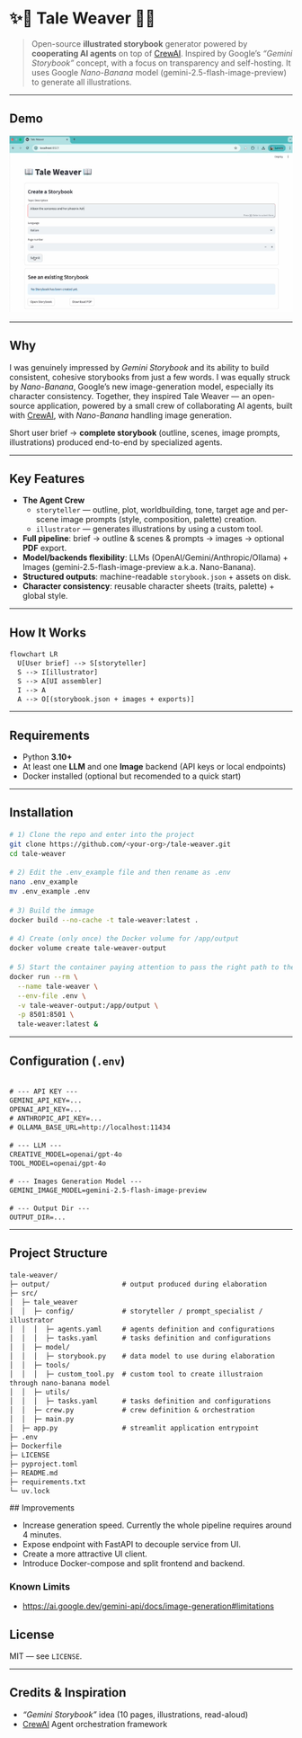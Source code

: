 # ✨📖 Tale Weaver 📖✨

> Open-source **illustrated storybook** generator powered by **cooperating AI agents** on top of [CrewAI]. Inspired by Google’s *“Gemini Storybook”* concept, with a focus on transparency and self-hosting. It uses Google *Nano-Banana* model (gemini-2.5-flash-image-preview) to generate all illustrations.

---

## Demo

[![See the video](media/thumbnail.png)](https://github.com/Angelus1383/tale-weaver/raw/refs/heads/main/media/Tale%20Weaver.mp4)


---

## Why

I was genuinely impressed by *Gemini Storybook* and its ability to build consistent, cohesive storybooks from just a few words. I was equally struck by *Nano-Banana*, Google’s new image-generation model, especially its character consistency. Together, they inspired Tale Weaver — an open-source application, powered by a small crew of collaborating AI agents, built with [CrewAI], with *Nano-Banana* handling image generation.

Short user brief → **complete storybook** (outline, scenes, image prompts, illustrations) produced end-to-end by specialized agents.

---

## Key Features

* **The Agent Crew**
  * `storyteller` — outline, plot, worldbuilding, tone, target age and per-scene image prompts (style, composition, palette) creation.
  * `illustrator` — generates illustrations by using a custom tool.
* **Full pipeline**: brief → outline & scenes & prompts → images → optional **PDF** export.
* **Model/backends flexibility**: LLMs (OpenAI/Gemini/Anthropic/Ollama) + Images (gemini-2.5-flash-image-preview a.k.a. Nano-Banana).
* **Structured outputs**: machine-readable `storybook.json` + assets on disk.
* **Character consistency**: reusable character sheets (traits, palette) + global style.

---

## How It Works

```mermaid
flowchart LR
  U[User brief] --> S[storyteller]
  S --> I[illustrator]
  S --> A[UI assembler]
  I --> A
  A --> O[(storybook.json + images + exports)]
```

---

## Requirements

* Python **3.10+**
* At least one **LLM** and one **Image** backend (API keys or local endpoints)
* Docker installed (optional but recomended to a quick start)

---

## Installation

```bash
# 1) Clone the repo and enter into the project
git clone https://github.com/<your-org>/tale-weaver.git
cd tale-weaver

# 2) Edit the .env_example file and then rename as .env
nano .env_example
mv .env_example .env

# 3) Build the immage
docker build --no-cache -t tale-weaver:latest .

# 4) Create (only once) the Docker volume for /app/output
docker volume create tale-weaver-output

# 5) Start the container paying attention to pass the right path to the .env file
docker run --rm \
  --name tale-weaver \
  --env-file .env \
  -v tale-weaver-output:/app/output \
  -p 8501:8501 \
  tale-weaver:latest &

```

---

## Configuration (`.env`)

```env

# --- API KEY ---
GEMINI_API_KEY=...
OPENAI_API_KEY=...
# ANTHROPIC_API_KEY=...
# OLLAMA_BASE_URL=http://localhost:11434

# --- LLM ---
CREATIVE_MODEL=openai/gpt-4o
TOOL_MODEL=openai/gpt-4o

# --- Images Generation Model ---
GEMINI_IMAGE_MODEL=gemini-2.5-flash-image-preview

# --- Output Dir ---
OUTPUT_DIR=...
```

---

## Project Structure

```
tale-weaver/
├─ output/                  # output produced during elaboration
├─ src/                 
│  ├─ tale_weaver
│  │  ├─ config/            # storyteller / prompt_specialist / illustrator
│  │  │  ├─ agents.yaml     # agents definition and configurations
│  │  │  ├─ tasks.yaml      # tasks definition and configurations
│  │  ├─ model/          
│  │  │  ├─ storybook.py    # data model to use during elaboration
│  │  ├─ tools/
│  │  │  ├─ custom_tool.py  # custom tool to create illustraion through nano-banana model
│  │  ├─ utils/
│  │  │  ├─ tasks.yaml      # tasks definition and configurations
│  │  ├─ crew.py            # crew definition & orchestration
│  │  ├─ main.py
│  ├─ app.py                # streamlit application entrypoint
├─ .env
├─ Dockerfile
├─ LICENSE
├─ pyproject.toml
├─ README.md
├─ requirements.txt
└─ uv.lock

```

## Improvements
- Increase generation speed. Currently the whole pipeline requires around 4 minutes.
- Expose endpoint with FastAPI to decouple service from UI.
- Create a more attractive UI client.
- Introduce Docker-compose and split frontend and backend.

### Known Limits
- https://ai.google.dev/gemini-api/docs/image-generation#limitations

## License

MIT — see `LICENSE`.

---

## Credits & Inspiration

* *“Gemini Storybook”* idea (10 pages, illustrations, read-aloud)
* [CrewAI] Agent orchestration framework

[CrewAI]: https://github.com/joaomdmoura/crewAI
